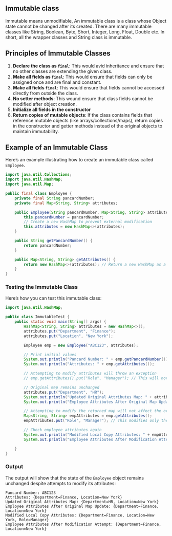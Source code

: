 ## Immutable class

Immutable means unmodifiable, An immutable class is a class whose Object state cannot be changed after its created. There are many immutable classes like String, Boolean, Byte, Short, Integer, Long, Float, Double etc. In short, all the wrapper classes and String class is immutable.

## Principles of Immutable Classes

1. **Declare the class as `final`**: This would avid inheritance and ensure that no other classes are extending the given class.
2. **Make all fields as `final`**: This would ensure that fields can only be assigned once and are final and constant.
3. **Make all fields `final`**: This would ensure that fields cannot be accessed directly from outside the class.
4. **No setter methods**: This wound ensure that class fields cannot be modified after object creation.
5. **Initialize all fields in the constructor**
6. **Return copies of mutable objects**: If the class contains fields that reference mutable objects (like arrays/collections/maps),
    return copies in the constructor and getter methods instead of the original objects to maintain immutability.

## Example of an Immutable Class

Here’s an example illustrating how to create an immutable class called `Employee`.

```java
import java.util.Collections;
import java.util.HashMap;
import java.util.Map;

public final class Employee {
    private final String pancardNumber;
    private final Map<String, String> attributes;

    public Employee(String pancardNumber, Map<String, String> attributes) {
        this.pancardNumber = pancardNumber;
        // Create a new HashMap to prevent external modification
        this.attributes = new HashMap<>(attributes);
    }

    public String getPancardNumber() {
        return pancardNumber;
    }

    public Map<String, String> getAttributes() {
        return new HashMap<>(attributes); // Return a new HashMap as a copy
    }
}
```

### Testing the Immutable Class

Here’s how you can test this immutable class:

```java
import java.util.HashMap;

public class ImmutableTest {
    public static void main(String[] args) {
        HashMap<String, String> attributes = new HashMap<>();
        attributes.put("Department", "Finance");
        attributes.put("Location", "New York");

        Employee emp = new Employee("ABC123", attributes);

        // Print initial values
        System.out.println("Pancard Number: " + emp.getPancardNumber());
        System.out.println("Attributes: " + emp.getAttributes());

        // Attempting to modify attributes will throw an exception
        // emp.getAttributes().put("Role", "Manager"); // This will not compile

        // Original map remains unchanged
        attributes.put("Department", "HR");
        System.out.println("Updated Original Attributes Map: " + attributes);
        System.out.println("Employee Attributes After Original Map Update: " + emp.getAttributes());

        // Attempting to modify the returned map will not affect the original Employee object
        Map<String, String> empAttributes = emp.getAttributes();
        empAttributes.put("Role", "Manager"); // This modifies only the local copy

        // Check employee attributes again
        System.out.println("Modified Local Copy Attributes: " + empAttributes);
        System.out.println("Employee Attributes After Modification Attempt: " + emp.getAttributes());

    }
}
```

### Output

The output will show that the state of the `Employee` object remains unchanged despite attempts to modify its attributes:

```
Pancard Number: ABC123
Attributes: {Department=Finance, Location=New York}
Updated Original Attributes Map: {Department=HR, Location=New York}
Employee Attributes After Original Map Update: {Department=Finance, Location=New York}
Modified Local Copy Attributes: {Department=Finance, Location=New York, Role=Manager}
Employee Attributes After Modification Attempt: {Department=Finance, Location=New York}

```

